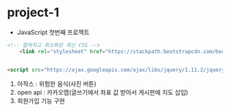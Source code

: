 # project-1
- JavaScript 첫번째 프로젝트

```html
<!-- 합쳐지고 최소화된 최신 CSS -->
    <link rel="stylesheet" href="https://stackpath.bootstrapcdn.com/bootstrap/4.1.3/css/bootstrap.min.css" integrity="sha384-MCw98/SFnGE8fJT3GXwEOngsV7Zt27NXFoaoApmYm81iuXoPkFOJwJ8ERdknLPMO" crossorigin="anonymous">


<script src="https://ajax.googleapis.com/ajax/libs/jquery/1.11.2/jquery.min.js"></script>
```
 
1. 아작스 : 위험한 음식(사진 버튼)
2. open api : 카카오맵(글쓰기에서 좌표 값 받아서 게시판에 지도 삽입)
3. 회원가입 기능 구현
